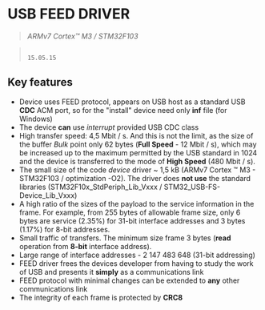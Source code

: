 # USB FEED DRIVER

> _ARMv7 Cortex™ M3 / STM32F103_

>																				15.05.15

## Key features

- Device uses FEED protocol, appears on USB host as a standard USB **CDC** ACM port, so for the "install" device need only **inf** file (for Windows) 
- The device **can** use *interrupt* provided USB CDC class 
- High transfer speed: 4,5 Mbit / s. And this is not the limit, as the size of the buffer *Bulk* point only 62 bytes (**Full Speed** - 12 Mbit / s), which may be increased up to the maximum permitted by the USB standard in 1024 and the device is transferred to the mode of **High Speed** (480 Mbit / s).
- The small size of the code *device* driver ~ 1,5 kB (ARMv7 Cortex ™ M3 - STM32F103 / optimization -O2). 
The driver does **not use** the standard libraries (STM32F10x_StdPeriph_Lib_Vxxx / STM32_USB-FS-Device_Lib_Vxxx)
- A high ratio of the sizes of the payload to the service information in the frame. 
For example, from 255 bytes of allowable frame size, only 6 bytes are service (2.35%) for 31-bit interface addresses and  3 bytes (1.17%) for 8-bit addresses.
- Small  traffic of transfers. The minimum size frame 3 bytes (**read** operation from **8-bit** interface address).   
- Large range of interface addresses - 2 147 483 648 (31-bit addressing) 
- FEED driver frees the devices developer from having to study the work of USB and presents it **simply** as a communications link 
- FEED protocol with minimal changes can be extended to **any** other communications link 
- The integrity of each frame is protected by **CRC8**
